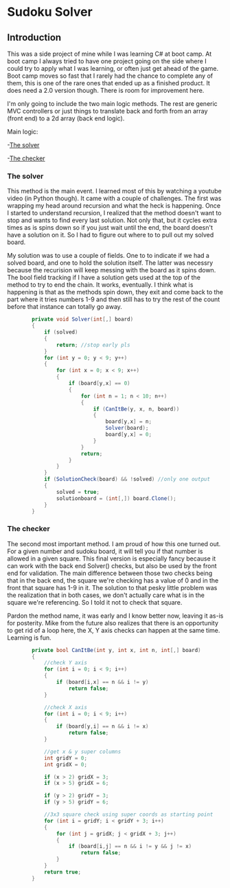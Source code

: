 # Sudoku Solver


## Introduction

This was a side project of mine while I was learning C# at boot camp. At boot camp I always tried to have one project going on the side where I could try to apply what I was learning, or often just get ahead of the game. Boot camp moves so fast that I rarely had the chance to complete any of them, this is one of the rare ones that ended up as a finished product. It does need a 2.0 version though. There is room for improvement here.

I'm only going to include the two main logic methods. The rest are generic MVC controllers or just things to translate back and forth from an array (front end) to a 2d array (back end logic).

Main logic:

-[The solver](https://github.com/mcleeder/CodeSamples/blob/main/README.md#the-solver)

-[The checker](https://github.com/mcleeder/CodeSamples/blob/main/README.md#admin-overlay)



### The solver

This method is the main event. I learned most of this by watching a youtube video (in Python though). It came with a couple of challenges. The first was wrapping my head around recursion and what the heck is happening. Once I started to understand recursion, I realized that the method doesn't want to stop and wants to find every last solution. Not only that, but it cycles extra times as is spins down so if you just wait until the end, the board doesn't have a solution on it. So I had to figure out where to to pull out my solved board.

My solution was to use a couple of fields. One to to indicate if we had a solved board, and one to hold the solution itself. The latter was necessry because the recurision will keep messing with the board as it spins down. The bool field tracking if I have a solution gets used at the top of the method to try to end the chain. It works, eventually. I think what is happening is that as the methods spin down, they exit and come back to the part where it tries numbers 1-9 and then still has to try the rest of the count before that instance can totally go away.


```c#
        private void Solver(int[,] board)
        {
            if (solved)
            {
                return; //stop early pls
            }
            for (int y = 0; y < 9; y++)
            {
                for (int x = 0; x < 9; x++)
                {
                    if (board[y,x] == 0)
                    {
                        for (int n = 1; n < 10; n++)
                        {
                            if (CanItBe(y, x, n, board))
                            {
                                board[y,x] = n;
                                Solver(board);
                                board[y,x] = 0;
                            }
                        }
                        return;
                    }
                }
            }
            if (SolutionCheck(board) && !solved) //only one output
            {
                solved = true;
                solutionboard = (int[,]) board.Clone();
            }
        }
```


### The checker

The second most important method. I am proud of how this one turned out. For a given number and sudoku board, it will tell you if that number is allowed in a given square. This final version is especially fancy because it can work with the back end Solver() checks, but also be used by the front end for validation. The main difference between those two checks being that in the back end, the square we're checking has a value of 0 and in the front that square has 1-9 in it. The solution to that pesky little problem was the realization that in both cases, we don't actually care what is in the square we're referencing. So I told it not to check that square.

Pardon the method name, it was early and I know better now, leaving it as-is for posterity. Mike from the future also realizes that there is an opportunity to get rid of a loop here, the X, Y axis checks can happen at the same time. Learning is fun.

```c#
        private bool CanItBe(int y, int x, int n, int[,] board)
        {
            //check Y axis
            for (int i = 0; i < 9; i++)
            {
                if (board[i,x] == n && i != y)
                    return false;
            }

            //check X axis
            for (int i = 0; i < 9; i++)
            {
                if (board[y,i] == n && i != x)
                    return false;
            }

            //get x & y super columns
            int gridY = 0;
            int gridX = 0;

            if (x > 2) gridX = 3;
            if (x > 5) gridX = 6;

            if (y > 2) gridY = 3;
            if (y > 5) gridY = 6;

            //3x3 square check using super coords as starting point
            for (int i = gridY; i < gridY + 3; i++)
            {
                for (int j = gridX; j < gridX + 3; j++)
                {
                    if (board[i,j] == n && i != y && j != x)
                        return false;
                }
            }
            return true;
        }
```
